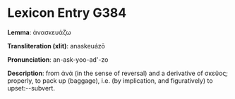 # Lexicon Entry G384

**Lemma**: ἀνασκευάζω

**Transliteration (xlit)**: anaskeuázō

**Pronunciation**: an-ask-yoo-ad'-zo

**Description**:
from ἀνά (in the sense of reversal) and a derivative of σκεῦος; properly, to pack up (baggage), i.e. (by implication, and figuratively) to upset:--subvert.
